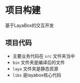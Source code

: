 # 项目构建
基于LayaBox的交互开发

## 项目代码
- 主要业务代码在 `src` 文件夹当中
- `bin` 文件夹是编译后的文件
- `laya` 文件夹是静态资源
- `libs` 是layabox核心代码